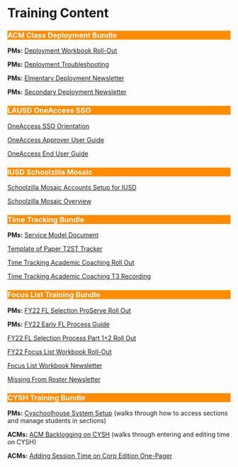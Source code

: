 # Training Content


<body><h3 style="background-color:darkorange;"><c style=color:white;">ACM Class Deployment Bundle</h3></body>

**PMs:** [Deployment Workbook Roll-Out](https://bit.ly/3qlLhU7)

**PMs:** [Deployment Troubleshooting](https://bit.ly/3bGOk0A)

**PMs:** [Elmentary Deployment Newsletter](https://bit.ly/3GTdM0S)

**PMs:** [Secondary Deployment Newsletter](https://bit.ly/3BG9INL)

<body><h3 style="background-color:darkorange;"><c style=color:white;">LAUSD OneAccess SSO</h3></body>

[OneAccess SSO Orientation](https://bit.ly/2ZNLh3Q)

[OneAccess Approver User Guide](https://bit.ly/3BLOKwU)

[OneAccess End User Guide](https://bit.ly/3GSXNjJ)

<body><h3 style="background-color:darkorange;"><c style=color:white;">IUSD Schoolzilla Mosaic</h3></body>

[Schoolzilla Mosaic Accounts Setup for IUSD](https://bit.ly/3EK3s9F)

[Schoolzilla Mosaic Overview](https://bit.ly/2ZNOL6q)

<body><h3 style="background-color:darkorange;"><c style=color:white;">Time Tracking Bundle</h3></body>

**PMs:** [Service Model Document](https://bit.ly/3bH9trl)

[Template of Paper T2ST Tracker](https://bit.ly/3mFLgYF)

[Time Tracking Academic Coaching Roll Out](https://bit.ly/3q91jQW)

[Time Tracking Academic Coaching T3 Recording](https://bit.ly/3CNSort)

<body><h3 style="background-color:darkorange;"><c style=color:white;">Focus List Training Bundle</h3></body>

**PMs:** [FY22 FL Selection ProServe Roll Out](https://bit.ly/3k6u0Ki)

**PMs:** [FY22 Early FL Process Guide](https://bit.ly/2ZTcfHQ)

[FY22 FL Selection Process Part 1+2 Roll Out](https://bit.ly/3k5KYsC)

[FY22 Focus List Workbook Roll-Out](https://bit.ly/3EIOe4J)

[Focus List Workbook Newsletter](https://bit.ly/2YgC1Vz)

[Missing From Roster Newsletter](https://bit.ly/3ELJFH6)


<body><h3 style="background-color:darkorange;"><c style=color:white;">CYSH Training Bundle</h3></body>

**PMs:** [Cyschoolhouse System Setup](https://bit.ly/3q7leQ4) (walks through how to access sections and manage students in sections)

**ACMs:** [ACM Backlogging on CYSH](https://bit.ly/3BF1428) (walks through entering and editing time on CYSH)

**ACMs:** [Adding Session Time on Corp Edition One-Pager](https://bit.ly/2ZRn7pG)